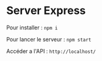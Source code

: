 # Server Express

Pour installer : `npm i`

Pour lancer le serveur : `npm start`

Accéder a l'API : `http://localhost/`